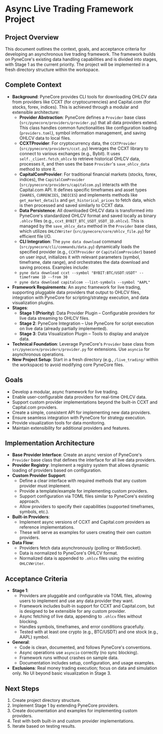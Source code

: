 # Async Live Trading Framework Project

## Project Overview
This document outlines the context, goals, and acceptance criteria for developing an asynchronous live trading framework. The framework builds on PyneCore's existing data handling capabilities and is divided into stages, with Stage 1 as the current priority. The project will be implemented in a fresh directory structure within the workspace.

## Complete Context
- **Background**: PyneCore provides CLI tools for downloading OHLCV data from providers like CCXT (for cryptocurrencies) and Capital.com (for stocks, forex, indices). This is achieved through a modular and extensible architecture:
  - **Provider Abstraction**: PyneCore defines a `Provider` base class (`src/pynecore/providers/provider.py`) that all data providers extend. This class handles common functionalities like configuration loading (`providers.toml`), symbol information management, and saving OHLCV data to local files.
  - **CCXTProvider**: For cryptocurrency data, the `CCXTProvider` (`src/pynecore/providers/ccxt.py`) leverages the CCXT library to connect to various exchanges (e.g., Bybit). It uses `self._client.fetch_ohlcv` to retrieve historical OHLCV data, processes it, and then uses the base `Provider`'s `save_ohlcv_data` method to store it.
  - **CapitalComProvider**: For traditional financial markets (stocks, forex, indices), the `CapitalComProvider` (`src/pynecore/providers/capitalcom.py`) interacts with the Capital.com API. It defines specific timeframes and asset types (`SHARES`, `CURRENCIES`, `INDICES`) and implements methods like `get_market_details` and `get_historical_prices` to fetch data, which is then processed and saved similarly to CCXT data.
  - **Data Persistence**: All downloaded OHLCV data is transformed into PyneCore's standardized OHLCV format and saved locally as binary `.ohlcv` files (e.g., `ccxt_BYBIT_BTC_USDT_USDT_1D.ohlcv`). This is managed by the `save_ohlcv_data` method in the `Provider` base class, which utilizes `OHLCVWriter` (`src/pynecore/core/ohlcv_file.py`) for efficient file I/O.
  - **CLI Integration**: The `pyne data download` command (`src/pynecore/cli/commands/data.py`) dynamically loads the specified provider (e.g., `CCXTProvider` or `CapitalComProvider`) based on user input, initializes it with relevant parameters (symbol, timeframe, date range), and orchestrates the data download and saving process.
  Examples include:
  - `pyne data download ccxt --symbol "BYBIT:BTC/USDT:USDT" --timeframe 1D --from 30`
  - `pyne data download capitalcom --list-symbols --symbol "AAPL"`
- **Framework Requirements**: An async framework for live trading, supporting pluggable data providers that output to OHLCV files, integration with PyneCore for scripting/strategy execution, and data visualization plugins.
- **Stages**:
  - **Stage 1 (Priority)**: Data Provider Plugin – Configurable providers for live data streaming to OHLCV files.
  - **Stage 2**: PyneCore Integration – Use PyneCore for script execution on live data (already partially implemented).
  - **Stage 3**: Data Visualization Plugin – Tools to display and analyze data.
- **Technical Foundation**: Leverage PyneCore's `Provider` base class from `src/pynecore/providers/provider.py` for extensions. Use `asyncio` for asynchronous operations.
- **New Project Setup**: Start in a fresh directory (e.g., `/live_trading/` within the workspace) to avoid modifying core PyneCore files.

## Goals
- Develop a modular, async framework for live trading.
- Enable user-configurable data providers for real-time OHLCV data.
- Support custom provider implementations beyond the built-in CCXT and Capital.com providers.
- Create a simple, consistent API for implementing new data providers.
- Ensure seamless integration with PyneCore for strategy execution.
- Provide visualization tools for data monitoring.
- Maintain extensibility for additional providers and features.

## Implementation Architecture
- **Base Provider Interface**: Create an async version of PyneCore's `Provider` base class that defines the interface for all live data providers.
- **Provider Registry**: Implement a registry system that allows dynamic loading of providers based on configuration.
- **Custom Provider Support**: 
  - Define a clear interface with required methods that any custom provider must implement.
  - Provide a template/example for implementing custom providers.
  - Support configuration via TOML files similar to PyneCore's existing approach.
  - Allow providers to specify their capabilities (supported timeframes, symbols, etc.).
- **Built-in Providers**: 
  - Implement async versions of CCXT and Capital.com providers as reference implementations.
  - These will serve as examples for users creating their own custom providers.
- **Data Flow**: 
  - Providers fetch data asynchronously (polling or WebSocket).
  - Data is normalized to PyneCore's OHLCV format.
  - Normalized data is appended to `.ohlcv` files using the existing `OHLCVWriter`.

## Acceptance Criteria
- **Stage 1**:
  - Providers are pluggable and configurable via TOML files, allowing users to implement and use any data provider they want.
  - Framework includes built-in support for CCXT and Capital.com, but is designed to be extensible for any custom provider.
  - Async fetching of live data, appending to `.ohlcv` files without blocking.
  - Handles symbols, timeframes, and error conditions gracefully.
  - Tested with at least one crypto (e.g., BTC/USDT) and one stock (e.g., AAPL) symbol.
- **General**:
  - Code is clean, documented, and follows PyneCore's conventions.
  - Async operations use `asyncio` correctly (no sync blocking).
  - Framework runs without crashes on sample data.
  - Documentation includes setup, configuration, and usage examples.
- **Exclusions**: Real money trading execution; focus on data and simulation only. No UI beyond basic visualization in Stage 3.

## Next Steps
1. Create project directory structure.
2. Implement Stage 1 by extending PyneCore providers.
3. Create documentation and examples for implementing custom providers.
4. Test with both built-in and custom provider implementations.
5. Iterate based on testing results.